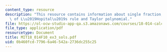 ```yaml
---
content_type: resource
description: "This resource contains information about single fraction, application\
  \ of L\u2019Hopital\u2019s rule and Taylor polynomial."
file: https://ol-ocw-studio-app-qa.s3.amazonaws.com/courses/18-014-calculus-with-theory-fall-2010/0b460fcd77966a46542a2736dc255c25_MIT18_014F10_ex3_sols.pdf
file_type: application/pdf
resourcetype: Document
title: MIT18_014F10_ex3_sols.pdf
uid: 0b460fcd-7796-6a46-542a-2736dc255c25
---
```

